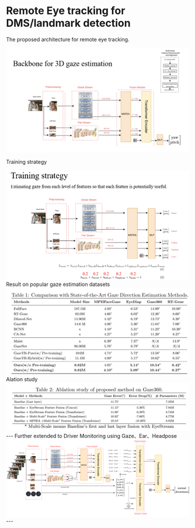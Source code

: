 # Remote Eye tracking for DMS/landmark detection
The proposed architecture for remote eye tracking.

<div align=center>  <img src="img/DGMnet.png" alt="Teaser" width="500" align="bottom" /> </div>

Training strategy

<div align=center>  <img src="img/training_strategy.png" alt="Teaser" width="500" align="bottom" /> </div>
Result on popular gaze estimation datasets

<div align=center>  <img src="img/result.png" alt="Teaser" width="500" align="bottom" /> </div>
Alation study

<div align=center>  <img src="img/ablation.png" alt="Teaser" width="500" align="bottom" /> </div>
---
Further extended to Driver Monitoring using Gaze、Ear、Headpose 
<div align=center>  <img src="img/dms.png" alt="Teaser" width="500" align="bottom" /> </div>
---
